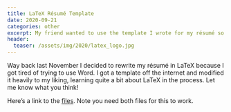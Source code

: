 ```yaml
---
title: LaTeX Résumé Template
date: 2020-09-21
categories: other
excerpt: My friend wanted to use the template I wrote for my résumé so here it is.
header:
  teaser: /assets/img/2020/latex_logo.jpg
---
```


Way back last November I decided to rewrite my résumé in LaTeX because I got tired of trying to use Word. I got a template off the internet and modified it heavily to my liking, learning quite a bit about LaTeX in the process. Let me know what you think!

Here’s a link to the [files](https://github.com/dragonlock2/dragonlock2.github.io/tree/main/assets/tex). Note you need both files for this to work.

